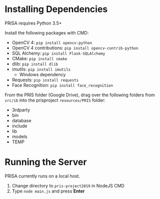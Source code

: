 # Installing Dependencies
PRISA requires Python 3.5+

Install the following packages with CMD:
   - OpenCV 4: `pip install opencv-python`
   - OpenCV 4 contributions: `pip install opencv-contrib-python`
   - SQL Alchemy: `pip install Flask-SQLAlchemy`
   - CMake: `pip install cmake`
   - dlib: `pip install dlib`
   - imutils: `pip install imutils`
      * Windows dependency
   - Requests: `pip install requests`
   - Face Recognition: `pip install face_recognition`
   
From the PRIS folder (Google Drive), drag over the following folders from `src/ib` into the prisproject `resources/PRIS` folder:
* 3rdparty
* bin
* database
* include
* lib
* models
* TEMP

# Running the Server
PRISA currently runs on a local host.

1. Change directory to `pris-project2019` in NodeJS CMD
2. Type `node main.js` and press **Enter**

